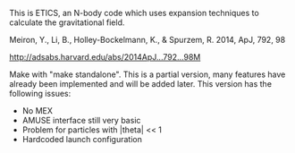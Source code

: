 This is ETICS, an N-body code which uses expansion techniques to calculate the gravitational field.

Meiron, Y., Li, B.,  Holley-Bockelmann, K., & Spurzem, R. 2014, ApJ, 792, 98

http://adsabs.harvard.edu/abs/2014ApJ...792...98M

Make with "make standalone".
This is a partial version, many features have already been implemented and will be added later. This version has the following issues:
* No MEX
* AMUSE interface still very basic
* Problem for particles with |theta| << 1
* Hardcoded launch configuration
